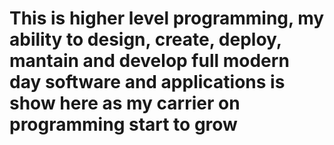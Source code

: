 # This is higher level programming, my ability to design, create, deploy, mantain and develop full modern day software and applications is show here as my carrier on programming start to grow